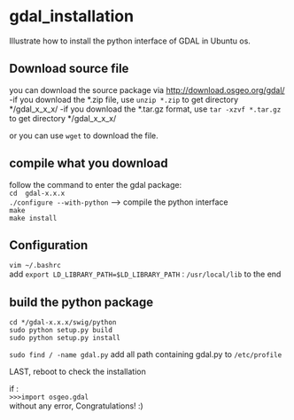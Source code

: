 # gdal_installation
Illustrate how to install the python interface of GDAL in Ubuntu os.

##  Download source file
you can download the source package via http://download.osgeo.org/gdal/  
-if you download the *.zip file, use `unzip *.zip` to get directory */gdal_x_x_x/
-if you download the *.tar.gz format, use `tar -xzvf *.tar.gz` to get directory */gdal_x_x_x/  


or you can use `wget` to download the file.

## compile what you download
follow the command to enter the gdal package:  
`cd  gdal-x.x.x`  
`./configure --with-python` --> compile the python interface  
`make`  
`make install`  

## Configuration
`vim ~/.bashrc`  
add `export LD_LIBRARY_PATH=$LD_LIBRARY_PATH：/usr/local/lib` to the end  

## build the python package
`cd */gdal-x.x.x/swig/python`  
`sudo python setup.py build`  
`sudo python setup.py install`  


`sudo find / -name gdal.py`
add all path containing gdal.py to `/etc/profile`

LAST, reboot to check the installation

if :  
`>>>import osgeo.gdal`   
without any error, Congratulations! :)
